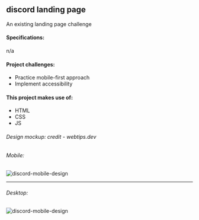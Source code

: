 ## discord landing page
An existing landing page challenge

#### Specifications:
n/a

#### Project challenges:
- Practice mobile-first approach
- Implement accessibility 

#### This project makes use of:
- HTML
- CSS
- JS

###### Design mockup: credit - webtips.dev
###### Mobile:
![discord-mobile-design](https://github.com/joao-miguel8/discord-landing-page/assets/83466001/a5baeae6-c6ae-4440-bcdc-8ed7dc38f053)

---------------------

###### Desktop:
![discord-mobile-design](https://github.com/joao-miguel8/discord-landing-page/assets/83466001/f7d64ba7-afe9-422b-aeb6-8143d533b577)
